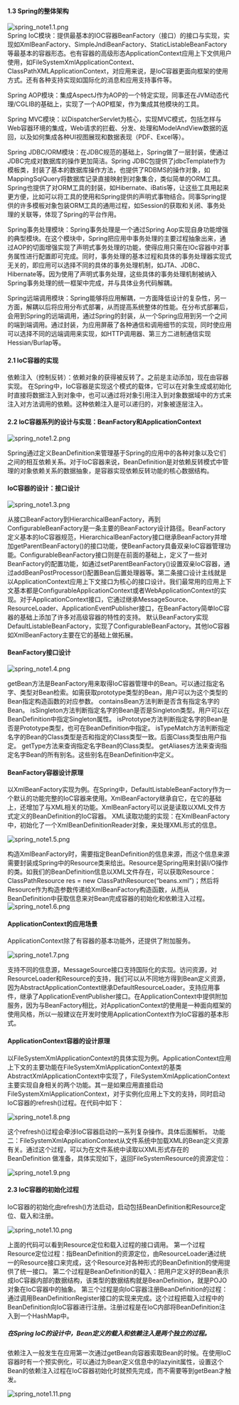 <h4>1.3  Spring的整体架构</h4>

![spring_note1.1.png](https://i.loli.net/2017/07/19/596f50e55f6b2.png)</br>
  Spring IoC模块：提供最基本的IOC容器BeanFactory（接口）的接口与实现，实现如XmlBeanFactory、SimpleJndiBeanFactory、StaticListableBeanFactory等最基本的容器形态。也有容器的高级形态ApplicationContext应用上下文供用户使用，如FileSystemXmlApplicationContext、ClassPathXMLApplicationContext，对应用来说，是IoC容器更面向框架的使用方式。还有各种支持实现如国际化的消息和应用支持事件等。

  Spring AOP模块：集成AspectJ作为AOP的一个特定实现，同事还在JVM动态代理/CGLIB的基础上，实现了一个AOP框架，作为集成其他模块的工具。

  Spring MVC模块：以DispatcherServlet为核心，实现MVC模式，包括怎样与Web容器环境的集成，Web请求的拦截、分发、处理和ModelAndView数据的返回，以及如何集成各种UI视图展现和数据表现（PDF、Excel等）。

  Spring JDBC/ORM模块：在JDBC规范的基础上，Spring做了一层封装，使通过JDBC完成对数据库的操作更加简洁。Spring JDBC包提供了jdbcTemplate作为模板类，封装了基本的数据库操作方法，也提供了RDBMS的操作对象，如MappingSqlQuery将数据库记录直接映射到对象集合，类似简单的ORM工具。Spring也提供了对ORM工具的封装，如Hibernate、iBatis等，让这些工具用起来更方便，比如可以将工具的使用和Spring提供的声明式事物结合。同事Spring提供的许多模板对象包装ORM工具的通用过程，如Session的获取和关闭、事务处理的关联等，体现了Spring的平台作用。

  Spring事务处理模块：Spring事务处理是一个通过Spring Aop实现自身功能增强的典型模块。在这个模块中，Spring把应用中事务处理的主要过程抽象出来，通过AOP的切面增强实现了声明式事务处理的功能，使得应用只需在IOc容器中对事务属性进行配置即可完成。同时，事务处理的基本过程和具体的事务处理器实现式无关的，即应用可以选择不同的具体的事务处理机制，如JTA、JDBC、Hibernate等。因为使用了声明式事务处理，这些具体的事务处理机制被纳入Spring事务处理的统一框架中完成，并与具体业务代码解耦。

  Spring远端调用模块：Spring能够将应用解耦，一方面降低设计的复杂性，另一方面，解耦以后将应用分布式部署，从而提高系统整体的性能。在分布式部署后，会用到Spring的远端调用，通过Spring的封装，从一个Spring应用到另一个之间的端到端调用。通过封装，为应用屏蔽了各种通信和调用细节的实现，同时使应用可以选择不同的远端调用来实现，如HTTP调用器、第三方二进制通信实现Hessian/Burlap等。
<h4>2.1 IoC容器的实现</h4>

依赖注入（控制反转）：依赖对象的获得被反转了。之前是主动添加，现在由容器实现。
在Spring中，IoC容器是实现这个模式的载体，它可以在对象生成或初始化时直接将数据注入到对象中，也可以通过将对象引用注入到对象数据域中的方式来注入对方法调用的依赖。这种依赖注入是可以递归的，对象被逐层注入。

<h4>2.2 IoC容器系列的设计与实现：BeanFactory和ApplicationContext</h4>

![spring_note1.2.png](https://i.loli.net/2017/07/19/596f52a928f7f.png)
 
Spring通过定义BeanDefinition来管理基于Spring的应用中的各种对象以及它们之间的相互依赖关系。对于IoC容器来说，BeanDefinition是对依赖反转模式中管理的对象依赖关系的数据抽象，是容器实现依赖反转功能的核心数据结构。

<h4>IoC容器的设计：接口设计</h4>

![spring_note1.3.png](https://i.loli.net/2017/07/19/596f53127a466.png)
 
从接口BeanFactory到HierarchicalBeanFactory，再到ConfigurableBeanFactory是一条主要的BeanFactory设计路径。BeanFactory定义基本的IoC容器规范，HierarchicalBeanFactory接口继承BeanFactory并增加getParentBeanFactory()的接口功能，使BeanFactory具备双亲IoC容器管理功能。ConfigurableBeanFactory接口则是在前面的基础上，定义了一些对BeanFactory的配置功能，如通过setParentBeanFactory()设置双亲IoC容器，通过addBeanPostProcessor()配置Bean后置处理器等。第二条接口设计主线就是以ApplicationContext应用上下文接口为核心的接口设计。我们最常用的应用上下文基本都是ConfigurableApplicationContext或者WebApplicationContext的实现。对于ApplicationContext接口，它通过继承MessageSource、ResourceLoader、ApplicationEventPublisher接口，在BeanFactory简单IoC容器的基础上添加了许多对高级容器的特性的支持。
默认BeanFactory实现DefaultListableBeanFactory，实现了ConfigurableBeanFactory。其他IoC容器如XmlBeanFactory主要在它的基础上做拓展。

<h4>BeanFactory接口设计</h4>

![spring_note1.4.png](https://i.loli.net/2017/07/19/596f5320ac312.png)
 
getBean方法是BeanFactory用来取得IoC容器管理中的Bean。可以通过指定名字、类型对Bean检索。如需获取prototype类型的Bean，用户可以为这个类型的Bean指定构造函数的对应参数。
containsBean方法判断是否含有指定名字的Bean。
isSingleton方法判断指定名字的Bean是否是Singleton类型。用户可以在BeanDefinition中指定Singleton属性。
isPrototype方法判断指定名字的Bean是否是Prototype类型，也可在BeanDefinition中指定。
isTypeMatch方法判断指定名字的Bean的Class类型是否和指定的Class类型一致。后面Class类型由用户指定。
getType方法来查询指定名字Bean的Class类型。
getAliases方法来查询指定名字Bean的所有别名。这些别名在BeanDefinition中定义。

<h4>BeanFactory容器设计原理</h4>

以XmlBeanFactory实现为例。在Spring中，DefaultListableBeanFactory作为一个默认的功能完整的IoC容器来使用。XmlBeanFactory继承自它，在它的基础上，还增加了与XML相关的功能。XmlBeanFactory可以说是读取以XML文件方式定义的BeanDefinition的IoC容器。
    XML读取功能的实现：在XmlBeanFactory中，初始化了一个XmlBeanDefinitionReader对象，来处理XML形式的信息。
    
![spring_note1.5.png](https://i.loli.net/2017/07/19/596f532614e31.png)
 
  构造XmlBeanFactory时，需要指定BeanDefinition的信息来源，而这个信息来源需要封装成Spring中的Resource类来给出。Resource是Spring用来封装I/O操作的类。如我们的BeanDefinition信息以XML文件存在，可以获取Resource：ClassPathResource res = new ClassPathResource(“beans.xml”)；然后将Resource作为构造参数传递给XmlBeanFactory构造函数，从而从BeanDefinition中获取信息来对Bean完成容器的初始化和依赖注入过程。
![spring_note1.6.png](https://i.loli.net/2017/07/19/596f53253123e.png)

<h4>ApplicationContext的应用场景</h4>ApplicationContext除了有容器的基本功能外，还提供了附加服务。

![spring_note1.7.png](https://i.loli.net/2017/07/19/596f532e2fc6d.png)

  支持不同的信息源，MessageSource接口支持国际化的实现。访问资源，对ResourceLoader和Resource的支持，我们可以从不同地方得到Bean定义资源，因为AbstractApplicationContext继承DefaultResourceLoader。支持应用事件，继承了ApplicationEventPublisher接口。在ApplicationContext中提供附加服务，因为与BeanFactory相比，对ApplicationContext的使用是一种面向框架的使用风格，所以一般建议在开发时使用ApplicationContext作为IoC容器的基本形式。

<h4>ApplicationContext容器的设计原理</h4>
    以FileSystemXmlApplicationContext的具体实现为例。ApplicationContext应用上下文的主要功能在FileSystemXmlApplicationContext的基类AbstractXmlApplicationContext中实现了，FileSystemXmlApplicationContext主要实现自身相关的两个功能。其一是如果应用直接启动FileSystemXmlApplicationContext，对于实例化应用上下文的支持，同时启动IoC容器的refresh()过程。在代码中如下：
    
![spring_note1.8.png](https://i.loli.net/2017/07/19/596f531dca694.png)

  这个refresh()过程会牵涉IoC容器启动的一系列复杂操作。具体后面解析。
功能二：FileSystemXmlApplicationContext从文件系统中加载XML的Bean定义资源有关。通过这个过程，可以为在文件系统中读取以XML形式存在的BeanDefinition	做准备，具体实现如下，返回FileSystemResource的资源定位：

![spring_note1.9.png](https://i.loli.net/2017/07/19/596f531eed837.png)
 

<h4>2.3 IoC容器的初始化过程</h4>

IoC容器的初始化由refresh()方法启动，启动包括BeanDefinition和Resource定位、载入和注册。

![spring_note1.10.png](https://i.loli.net/2017/07/19/596f5322e1d5b.png)

上面的代码可以看到Resource定位和载入过程的接口调用。
第一个过程Resource定位过程：指BeanDefinition的资源定位，由ResourceLoader通过统一的Resource接口来完成，这个Resource对各种形式的BeanDefinition的使用提供了统一接口。
第二个过程是BeanDefinition的载入：把用户定义好的Bean表示成IoC容器内部的数据结构，该类型的数据结构就是BeanDefinition，就是POJO对象在IoC容器中的抽象。
第三个过程是向IoC容器注册BeanDefinition的过程：通过调用BeanDefinitionRegister接口的实现来完成。这个过程把载入过程中的BeanDefinition向IoC容器进行注册。注册过程是在IoC内部将BeanDefinition注入到一个HashMap中。
<h5>在Spring IoC的设计中，Bean定义的载入和依赖注入是两个独立的过程。</h5>依赖注入一般发生在应用第一次通过getBean向容器索取Bean的时候。在使用IoC容器时有一个预实例化，可以通过为Bean定义信息中的lazyinit属性，设置这个Bean的依赖注入过程在IoC容器初始化时就预先完成，而不需要等到getBean才触发。

![spring_note1.11.png](https://i.loli.net/2017/07/19/596f532eaa030.png)
